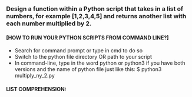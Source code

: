 ### Design a function within a Python script that takes in a list of numbers, for example [1,2,3,4,5] and returns another list with each number multiplied by 2.
#### [HOW TO RUN YOUR PYTHON SCRIPTS FROM COMMAND LINE?]
* Search for command prompt or type in cmd to do so
* Switch to the python file directory OR path to your script
* In command-line, type in the word python or python3 if you have both versions and the name of python file just like this: $ python3 multiply_ny_2.py

#### LIST COMPREHENSION: 
